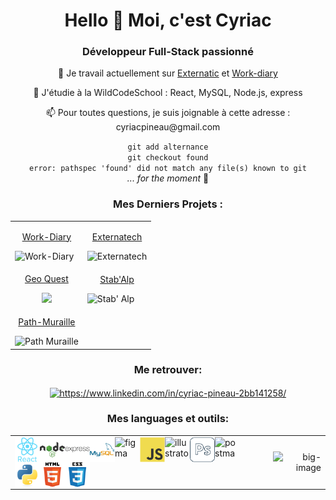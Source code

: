 <h1 align="center">Hello 👋 Moi, c'est Cyriac</h1>
<h3 align="center">Développeur Full-Stack passionné</h3>
<div align ="center">
 <p>🔭 Je travail actuellement sur <a href="https://github.com/WildCodeSchool-2024-02/JS-RemoteFR-CodeOfWar-P3-externatic">Externatic</a> et <a href="https://github.com/Pyriac/work-diary">Work-diary</a></p>
 <p>🌱 J'étudie à la WildCodeSchool : React, MySQL, Node.js, express</p>
<p>📫 Pour toutes questions, je suis joignable à cette adresse : cyriacpineau@gmail.com</p> 

`git add alternance`<br/>
`git checkout found`<br/>
`error: pathspec 'found' did not match any file(s) known to git`<br/>
*... for the moment* 👀
</div>

<h3 align="center">Mes Derniers Projets :</h3>
<table align="center">
 <tr>
  <td>
   <p align="center"><a href="https://github.com/Pyriac/work-diary">Work-Diary</a></p>
   <img src="https://github.com/user-attachments/assets/217a29dd-417a-4355-a25b-73730ae9caa5" alt="Work-Diary" width="500" height="250"/>
  </td>
  <td>
   <p align="center"><a href="https://github.com/WildCodeSchool-2024-02/JS-RemoteFR-CodeOfWar-P3-externatic">Externatech</a></p>
  <img src="https://github.com/user-attachments/assets/c6c97446-20a4-49d4-a1e8-ebb4c27201c5" alt="Externatech" width=500" height="250"/></td>
 </tr>
 <tr>
  <td>
   <p align="center"><a href="https://github.com/WildCodeSchool-2024-02/JS-RemoteFR-CodeOfWar-P2-ReplitAfterMe">Geo Quest</a></p>
   <div align="center">
   <img src="https://github.com/user-attachments/assets/8f206056-4966-481e-bffb-5e0e32a55dc2" height="250">
   </div>
  </td>
  <td>
   <p align="center"> <a href="https://github.com/Pyriac/StabAlp-REact">Stab'Alp</a></p>
<img src="https://github.com/user-attachments/assets/841c397a-f334-48c0-a7ff-964236231e1b" alt="Stab' Alp" width="500" height="250">
  </td>
 </tr>
 <tr>
  <td>
   <p align="center"><a href="https://66a3a9f5e124ba102df987b4--bright-lamington-fb5ed2.netlify.app/">Path-Muraille</a></p>
   <div align="center">
 <img src="https://github.com/user-attachments/assets/9ae3635d-77b6-4d3c-9b79-a1c213b3fda6" alt="Path Muraille" height="250">
 </div>
   
  </td>
 </tr>
</table>

<h3 align="center">Me retrouver:</h3>
<p align="center">
<a href="https://www.linkedin.com/in/cyriac-pineau-2bb141258/" target="blank"><img align="center" src="https://raw.githubusercontent.com/rahuldkjain/github-profile-readme-generator/master/src/images/icons/Social/linked-in-alt.svg" alt="https://www.linkedin.com/in/cyriac-pineau-2bb141258/" height="30" width="40" /></a>
</p>

<h3 align="center">Mes languages et outils:</h3>

<table align="center">
  <tr>
    <td>
      <div style="display: flex; flex-wrap: wrap;">
        <img src="https://raw.githubusercontent.com/devicons/devicon/master/icons/react/react-original-wordmark.svg" alt="react" width="40" height="40"/>
        <img src="https://raw.githubusercontent.com/devicons/devicon/master/icons/nodejs/nodejs-original-wordmark.svg" alt="nodejs" width="40" height="40"/>
        <img src="https://raw.githubusercontent.com/devicons/devicon/master/icons/express/express-original-wordmark.svg" alt="express" width="40" height="40"/>
        <img src="https://raw.githubusercontent.com/devicons/devicon/master/icons/mysql/mysql-original-wordmark.svg" alt="mysql" width="40" height="40"/>
        <img src="https://www.vectorlogo.zone/logos/figma/figma-icon.svg" alt="figma" width="40" height="40"/>
        <img src="https://raw.githubusercontent.com/devicons/devicon/master/icons/javascript/javascript-original.svg" alt="javascript" width="40" height="40"/>
        <br/><br/>
        <img src="https://www.vectorlogo.zone/logos/adobe_illustrator/adobe_illustrator-icon.svg" alt="illustrator" width="40" height="40"/>
        <img src="https://raw.githubusercontent.com/devicons/devicon/master/icons/photoshop/photoshop-line.svg" alt="photoshop" width="40" height="40"/>
        <img src="https://www.vectorlogo.zone/logos/getpostman/getpostman-icon.svg" alt="postman" width="40" height="40"/>
        <img src="https://raw.githubusercontent.com/devicons/devicon/master/icons/python/python-original.svg" alt="python" width="40" height="40"/>
        <img src="https://raw.githubusercontent.com/devicons/devicon/master/icons/html5/html5-original-wordmark.svg" alt="html5" width="40" height="40"/>
        <img src="https://raw.githubusercontent.com/devicons/devicon/master/icons/css3/css3-original-wordmark.svg" alt="css3" width="40" height="40"/>
      </div>
    </td>
    <td align="right">
      <img src="https://github.com/user-attachments/assets/130b07a2-18c5-4dc3-85ee-319714fb7cee" alt="big-image" width="280" height="200"/>
    </td>
  </tr>
</table>









<!--
**Pyriac/Pyriac** is a ✨ _special_ ✨ repository because its `README.md` (this file) appears on your GitHub profile.

Here are some ideas to get you started:

- 🔭 I’m currently working on ...
- 🌱 I’m currently learning ...
- 👯 I’m looking to collaborate on ...
- 🤔 I’m looking for help with ...
- 💬 Ask me about ...
- 📫 How to reach me: ...
- 😄 Pronouns: ...
- ⚡ Fun fact: ...
-->
